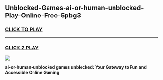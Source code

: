 
## Unblocked-Games-ai-or-human-unblocked-Play-Online-Free-5pbg3
<h3>
<a href="https://premium76.site?title=ai-or-human-unblocked&ref=26A">CLICK TO PLAY</a></h3>
<hr>

<h3>
<a href="https://premium76.site?title=ai-or-human-unblocked&ref=26A">CLICK 2 PLAY</a>
  
</h3>

<a href="https://premium76.site?title=ai-or-human-unblocked&ref=26A"><img src="https://clearcache.store/games.png"></a>


**ai-or-human-unblocked games unblocked: Your Gateway to Fun and Accessible Online Gaming**
